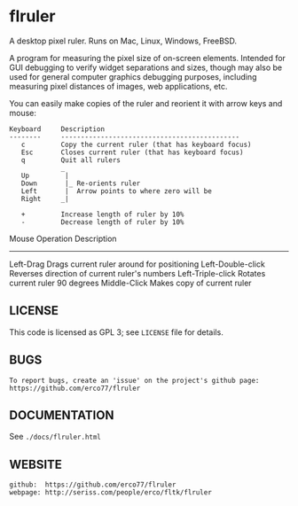 # flruler
A desktop pixel ruler. Runs on Mac, Linux, Windows, FreeBSD.

A program for measuring the pixel size of on-screen elements. Intended
for GUI debugging to verify widget separations and sizes, though may
also be used for general computer graphics debugging purposes, including
measuring pixel distances of images, web applications, etc.

You can easily make copies of the ruler and reorient it with arrow keys and mouse: 
    
    Keyboard     Description
    --------     ---------------------------------------------
       c         Copy the current ruler (that has keyboard focus)
       Esc       Closes current ruler (that has keyboard focus)
       q         Quit all rulers
                 _
       Up         |
       Down       |_ Re-orients ruler
       Left       |  Arrow points to where zero will be
       Right     _|

       +         Increase length of ruler by 10%
       -         Decrease length of ruler by 10%

   Mouse Operation      Description
   ---------------      ---------------------------------------------
   Left-Drag            Drags current ruler around for positioning
   Left-Double-click    Reverses direction of current ruler's numbers
   Left-Triple-click    Rotates current ruler 90 degrees
   Middle-Click         Makes copy of current ruler

## LICENSE

This code is licensed as GPL 3; see `LICENSE` file for details. 

## BUGS

    To report bugs, create an 'issue' on the project's github page:
    https://github.com/erco77/flruler

## DOCUMENTATION

See `./docs/flruler.html`

## WEBSITE

    github:  https://github.com/erco77/flruler
    webpage: http://seriss.com/people/erco/fltk/flruler

